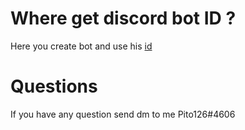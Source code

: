 # Where get discord bot ID ?
Here you create bot and use his [id](https://discord.com/developers/applications)

# Questions
If you have any question send dm to me Pito126#4606
